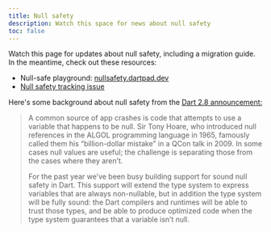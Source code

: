 ```yaml
---
title: Null safety
description: Watch this space for news about null safety
toc: false
---
```


Watch this page for updates about null safety,
including a migration guide.
In the meantime, check out these resources:

* Null-safe playground:
  [nullsafety.dartpad.dev][]
* [Null safety tracking issue][110]

Here's some background about null safety
from the [Dart 2.8 announcement:][Announcing Dart 2.8]

<blockquote markdown="1">
  A common source of app crashes is
  code that attempts to use a variable that happens to be null.
  Sir Tony Hoare, who introduced null references in the
  ALGOL programming language in 1965,
  famously called them his “billion-dollar mistake” in a QCon talk in 2009.
  In some cases null values are useful;
  the challenge is separating those from the cases where they aren’t.

  For the past year we’ve been busy building support for
  sound null safety in Dart.
  This support will extend the type system to
  express variables that are always non-nullable,
  but in addition the type system will be fully sound:
  the Dart compilers and runtimes will be able to trust those types,
  and be able to produce optimized code when
  the type system guarantees that a variable isn’t null.
</blockquote>

[nullsafety.dartpad.dev]: https://nullsafety.dartpad.dev
[110]: https://github.com/dart-lang/language/issues/110
[Announcing Dart 2.8]: https://medium.com/dartlang/announcing-dart-2-8-7750918db0a
